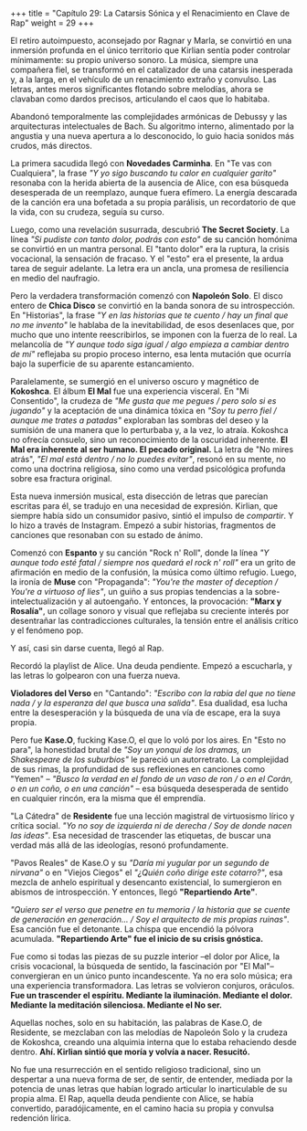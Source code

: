 +++
title = "Capítulo 29: La Catarsis Sónica y el Renacimiento en Clave de Rap"
weight = 29
+++

El retiro autoimpuesto, aconsejado por Ragnar y Marla, se convirtió en una inmersión profunda en el único territorio que Kirlian sentía poder controlar mínimamente: su propio universo sonoro. La música, siempre una compañera fiel, se transformó en el catalizador de una catarsis inesperada y, a la larga, en el vehículo de un renacimiento extraño y convulso. Las letras, antes meros significantes flotando sobre melodías, ahora se clavaban como dardos precisos, articulando el caos que lo habitaba.

Abandonó temporalmente las complejidades armónicas de Debussy y las arquitecturas intelectuales de Bach. Su algoritmo interno, alimentado por la angustia y una nueva apertura a lo desconocido, lo guio hacia sonidos más crudos, más directos.

La primera sacudida llegó con **Novedades Carminha**. En "Te vas con Cualquiera", la frase *"Y yo sigo buscando tu calor en cualquier garito"* resonaba con la herida abierta de la ausencia de Alice, con esa búsqueda desesperada de un reemplazo, aunque fuera efímero. La energía descarada de la canción era una bofetada a su propia parálisis, un recordatorio de que la vida, con su crudeza, seguía su curso.

Luego, como una revelación susurrada, descubrió **The Secret Society**. La línea *"Si pudiste con tanto dolor, podrás con esto"* de su canción homónima se convirtió en un mantra personal. El "tanto dolor" era la ruptura, la crisis vocacional, la sensación de fracaso. Y el "esto" era el presente, la ardua tarea de seguir adelante. La letra era un ancla, una promesa de resiliencia en medio del naufragio.

Pero la verdadera transformación comenzó con **Napoleón Solo**. El disco entero de **Chica Disco** se convirtió en la banda sonora de su introspección. En "Historias", la frase *"Y en las historias que te cuento / hay un final que no me invento"* le hablaba de la inevitabilidad, de esos desenlaces que, por mucho que uno intente reescribirlos, se imponen con la fuerza de lo real. La melancolía de *"Y aunque todo siga igual / algo empieza a cambiar dentro de mí"* reflejaba su propio proceso interno, esa lenta mutación que ocurría bajo la superficie de su aparente estancamiento.

Paralelamente, se sumergió en el universo oscuro y magnético de **Kokoshca**. El álbum **El Mal** fue una experiencia visceral. En "Mi Consentido", la crudeza de *"Me gusta que me pegues / pero solo si es jugando"* y la aceptación de una dinámica tóxica en *"Soy tu perro fiel / aunque me trates a patadas"* exploraban las sombras del deseo y la sumisión de una manera que lo perturbaba y, a la vez, lo atraía. Kokoshca no ofrecía consuelo, sino un reconocimiento de la oscuridad inherente. **El Mal era inherente al ser humano. El pecado original.** La letra de "No mires atrás", *"El mal está dentro / no lo puedes evitar"*, resonó en su mente, no como una doctrina religiosa, sino como una verdad psicológica profunda sobre esa fractura original.

Esta nueva inmersión musical, esta disección de letras que parecían escritas para él, se tradujo en una necesidad de expresión. Kirlian, que siempre había sido un consumidor pasivo, sintió el impulso de *compartir*. Y lo hizo a través de Instagram. Empezó a subir historias, fragmentos de canciones que resonaban con su estado de ánimo.

Comenzó con **Espanto** y su canción "Rock n' Roll", donde la línea *"Y aunque todo esté fatal / siempre nos quedará el rock n' roll"* era un grito de afirmación en medio de la confusión, la música como último refugio. Luego, la ironía de **Muse** con "Propaganda": *"You're the master of deception / You're a virtuoso of lies"*, un guiño a sus propias tendencias a la sobre-intelectualización y al autoengaño. Y entonces, la provocación: **"Marx y Rosalía"**, un collage sonoro y visual que reflejaba su creciente interés por desentrañar las contradicciones culturales, la tensión entre el análisis crítico y el fenómeno pop.

Y así, casi sin darse cuenta, llegó al Rap.

Recordó la playlist de Alice. Una deuda pendiente. Empezó a escucharla, y las letras lo golpearon con una fuerza nueva.

**Violadores del Verso** en "Cantando": *"Escribo con la rabia del que no tiene nada / y la esperanza del que busca una salida"*. Esa dualidad, esa lucha entre la desesperación y la búsqueda de una vía de escape, era la suya propia.

Pero fue **Kase.O**, fucking Kase.O, el que lo voló por los aires. En "Esto no para", la honestidad brutal de *"Soy un yonqui de los dramas, un Shakespeare de los suburbios"* le pareció un autorretrato. La complejidad de sus rimas, la profundidad de sus reflexiones en canciones como "Yemen" – *"Busco la verdad en el fondo de un vaso de ron / o en el Corán, o en un coño, o en una canción"* – esa búsqueda desesperada de sentido en cualquier rincón, era la misma que él emprendía.

"La Cátedra" de **Residente** fue una lección magistral de virtuosismo lírico y crítica social. *"Yo no soy de izquierda ni de derecha / Soy de donde nacen las ideas"*. Esa necesidad de trascender las etiquetas, de buscar una verdad más allá de las ideologías, resonó profundamente.

"Pavos Reales" de Kase.O y su *"Daría mi yugular por un segundo de nirvana"* o en "Viejos Ciegos" el *"¿Quién coño dirige este cotarro?"*, esa mezcla de anhelo espiritual y desencanto existencial, lo sumergieron en abismos de introspección. Y entonces, llegó **"Repartiendo Arte"**.

*"Quiero ser el verso que penetre en tu memoria / la historia que se cuente de generación en generación... / Soy el arquitecto de mis propias ruinas"*. Esa canción fue el detonante. La chispa que encendió la pólvora acumulada. **"Repartiendo Arte" fue el inicio de su crisis gnóstica.**

Fue como si todas las piezas de su puzzle interior –el dolor por Alice, la crisis vocacional, la búsqueda de sentido, la fascinación por "El Mal"– convergieran en un único punto incandescente. Ya no era solo música; era una experiencia transformadora. Las letras se volvieron conjuros, oráculos. **Fue un trascender el espíritu. Mediante la iluminación. Mediante el dolor. Mediante la meditación silenciosa. Mediante el No ser.**

Aquellas noches, solo en su habitación, las palabras de Kase.O, de Residente, se mezclaban con las melodías de Napoleón Solo y la crudeza de Kokoshca, creando una alquimia interna que lo estaba rehaciendo desde dentro. **Ahí. Kirlian sintió que moría y volvía a nacer. Resucitó.**

No fue una resurrección en el sentido religioso tradicional, sino un despertar a una nueva forma de ser, de sentir, de entender, mediada por la potencia de unas letras que habían logrado articular lo inarticulable de su propia alma. El Rap, aquella deuda pendiente con Alice, se había convertido, paradójicamente, en el camino hacia su propia y convulsa redención lírica.